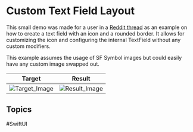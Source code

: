 # Custom Text Field Layout
This small demo was made for a user in a [Reddit thread](https://www.reddit.com/r/SwiftUI/comments/15z0bli/what_is_the_effective_way_to_achieve_this_ui/) as an example on how to create a text field with an icon and a rounded border.
It allows for customizing the icon and configuring the internal TextField without any custom modifiers.

This example assumes the usage of SF Symbol images but could easily have any custom image swapped out.

| Target | Result |
| ------ | ------ |
| ![Target_Image](https://github.com/Jaron-Lowe/ios-demos/assets/10712389/44f3678f-b13c-47a9-8fac-71cacd7b0dae) | ![Result_Image](https://github.com/Jaron-Lowe/ios-demos/assets/10712389/29c93620-e31f-4c00-b544-f77ca8e2dff8) |

## Topics
#SwiftUI
